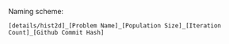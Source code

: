 Naming scheme:

`[details/hist2d]_[Problem Name]_[Population Size]_[Iteration Count]_[Github Commit Hash]`